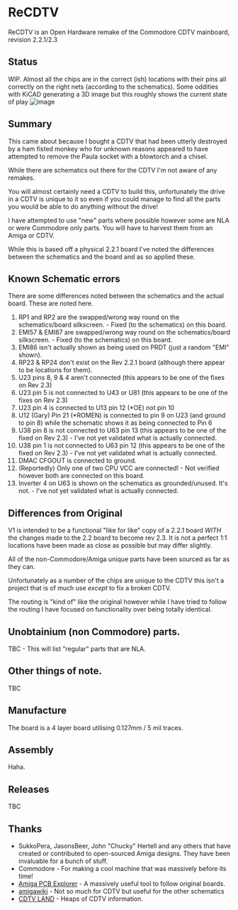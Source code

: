 # ReCDTV
ReCDTV is an Open Hardware remake of the Commodore CDTV mainboard, revision 2.2.1/2.3

## Status

WIP. Almost all the chips are in the correct (ish) locations with their pins all correctly on the right nets (according to the schematics).
Some oddities with KiCAD generating a 3D image but this roughly shows the current state of play
![image](https://github.com/user-attachments/assets/5ed97ea2-4629-470a-82ec-824a90a82346)


## Summary
This came about because I bought a CDTV that had been utterly destroyed by a ham fisted monkey who for unknown reasons appeared to have attempted to remove the Paula socket with a blowtorch and a chisel. 

While there are schematics out there for the CDTV I'm not aware of any remakes.

You will almost certainly need a CDTV to build this, unfortunately the drive in a CDTV is unique to it so even if you could manage to find all the parts you would be able to do anything without the drive!

I have attempted to use "new" parts where possible however some are NLA or were Commodore only parts. You will have to harvest them from an Amiga or CDTV.

While this is based off a physical 2.2.1 board I've noted the differences between the schematics and the board and as so applied these. 

## Known Schematic errors

There are some differences noted between the schematics and the actual board. These are noted here. 

1) RP1 and RP2 are the swapped/wrong way round on the schematics/board silkscreen. - Fixed (to the schematics) on this board.
2) EMI57 & EMI87 are swapped/wrong way round on the schematics/board silkscreen. - Fixed (to the schematics) on this board.
3) EMI86 isn't actually shown as being used on PRDT (just a random "EMI" shown). 
4) RP23 & RP24 don't exist on the Rev 2.2.1 board (although there appear to be locations for them).
5) U23 pins 8, 9 & 4 aren't connected (this appears to be one of the fixes on Rev 2.3)
6) U23 pin 5 is not connected to U43 or U81 (this appears to be one of the fixes on Rev 2.3)
7) U23 pin 4 is connected to U13 pin 12 (*OE) not pin 10
8) U12 (Gary) Pin 21 (*ROMEN) is connected to pin 9 on U23 (and ground to pin 8) while the schematic shows it as being connected to Pin 6
9) U38 pin 8 is not connected to U63 pin 13 (this appears to be one of the fixed on Rev 2.3) - I've not yet validated what is actually connected.
10) U38 pin 1 is not connected to U63 pin 12 (this appears to be one of the fixed on Rev 2.3) - I've not yet validated what is actually connected.
11) DMAC CFGOUT is connected to ground. 
12) (Reportedly) Only one of two CPU VCC are connected! - Not verified however both are connected on this board.
13) Inverter 4 on U63 is shown on the schematics as grounded/unused. It's not. - I've not yet validated what is actually connected.

## Differences from Original

V1 is intended to be a functional "like for like" copy of a 2.2.1 board *WITH* the changes made to the 2.2 board to become rev 2.3. It is not a perfect 1:1 locations have been made as close as possible but may differ slightly. 

All of the non-Commodore/Amiga unique parts have been sourced as far as they can. 

Unfortunately as a number of the chips are unique to the CDTV this isn't a project that is of much use *except* to fix a broken CDTV. 

The routing is "kind of" like the original however while I have tried to follow the routing I have focused on functionality over being totally identical. 

## Unobtainium (non Commodore) parts.

TBC - This will list "regular" parts that are NLA. 

## Other things of note. 

TBC

## Manufacture

The board is a 4 layer board utilising 0.127mm / 5 mil traces. 

## Assembly

Haha. 

## Releases

TBC

## Thanks

- SukkoPera, JasonsBeer, John "Chucky" Hertell and any others that have created or contributed to open-sourced Amiga designs. They have been invaluable for a bunch of stuff.
- Commodore - For making a cool machine that was massively before its time!
- [Amiga PCB Explorer](http://amigapcb.org) - A massively useful tool to follow original boards.
- [amigawiki](https://www.amigawiki.org/doku.php?id=en:service:schematics) - Not so much for CDTV but useful for the other schematics
- [CDTV LAND](https://cdtvland.com/) - Heaps of CDTV information.
